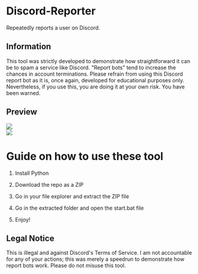 # Discord-Reporter 
Repeatedly reports a user on Discord.

## Information 
This tool was strictly developed to demonstrate how straightforward it can be to spam a service like Discord. "Report bots" tend to increase the chances in account terminations. Please refrain from using this Discord report bot as it is, once again, developed for educational purposes only. Nevertheless, if you use this, you are doing it at your own risk. You have been warned. 

## Preview  
![](https://i.imgur.com/kGwdAd9.png)<br> 
![](https://i.imgur.com/9l4mtac.gif) 

# Guide on how to use these tool 

1. Install Python

2. Download the repo as a ZIP
  
3. Go in your file explorer and extract the ZIP file
   
4. Go in the extracted folder and open the start.bat file
 
5. Enjoy! 

## Legal Notice 
This is illegal and against Discord's Terms of Service. I am not accountable for any of your actions; this was merely a speedrun to demonstrate how report bots work. Please do not misuse this tool. 